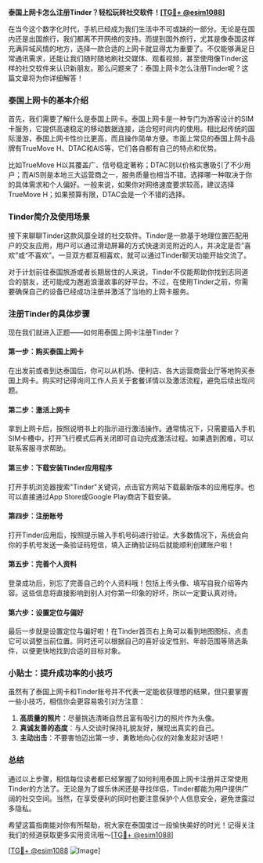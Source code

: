 **泰国上网卡怎么注册Tinder？轻松玩转社交软件！[[TG💪+ @esim1088](https://t.me/s/esim1088)]**

在当今这个数字化时代，手机已经成为我们生活中不可或缺的一部分。无论是在国内还是出国旅行，我们都离不开网络的支持。而提到国外旅行，尤其是像泰国这样充满异域风情的地方，选择一款合适的上网卡就显得尤为重要了。不仅能够满足日常通讯需求，还能让我们随时随地刷社交媒体、观看视频，甚至使用像Tinder这样的社交软件来认识新朋友。那么问题来了：泰国上网卡怎么注册Tinder呢？这篇文章将为你详细解答！

### 泰国上网卡的基本介绍

首先，我们需要了解什么是泰国上网卡。泰国上网卡是一种专门为游客设计的SIM卡服务，它提供高速稳定的移动数据连接，适合短时间内的使用。相比起传统的国际漫游，泰国上网卡性价比更高，而且操作简单方便。市面上常见的泰国上网卡品牌有TrueMove H、DTAC和AIS等，它们各自都有自己的特点和优势。

比如TrueMove H以其覆盖广、信号稳定著称；DTAC则以价格实惠吸引了不少用户；而AIS则是本地三大运营商之一，服务质量也相当不错。选择哪一种取决于你的具体需求和个人偏好。一般来说，如果你对网络速度要求较高，建议选择TrueMove H；如果预算有限，DTAC会是一个不错的选择。

### Tinder简介及使用场景

接下来聊聊Tinder这款风靡全球的社交软件。Tinder是一款基于地理位置匹配用户的交友应用，用户可以通过滑动屏幕的方式快速浏览附近的人，并决定是否“喜欢”或“不喜欢”。一旦双方都互相喜欢，就可以通过Tinder聊天功能开始交流了。

对于计划前往泰国旅游或者长期居住的人来说，Tinder不仅能帮助你找到志同道合的朋友，还可能成为邂逅浪漫故事的好平台。不过，在使用Tinder之前，你需要确保自己的设备已经成功注册并激活了当地的上网卡服务。

### 注册Tinder的具体步骤

现在我们就进入正题——如何用泰国上网卡注册Tinder？

#### 第一步：购买泰国上网卡
在出发前或者到达泰国后，你可以从机场、便利店、各大运营商营业厅等地购买泰国上网卡。购买时记得询问工作人员关于套餐详情以及激活流程，避免后续出现问题。

#### 第二步：激活上网卡
拿到上网卡后，按照说明书上的指示进行激活操作。通常情况下，只需要插入手机SIM卡槽中，打开飞行模式后再关闭即可自动完成激活过程。如果遇到困难，可以联系客服寻求帮助。

#### 第三步：下载安装Tinder应用程序
打开手机浏览器搜索"Tinder"关键词，点击官方网站下载最新版本的应用程序。也可以直接通过App Store或Google Play商店下载安装。

#### 第四步：注册账号
打开Tinder应用后，按照提示输入手机号码进行验证。大多数情况下，系统会向你的手机号发送一条验证码短信，填入正确验证码后就能顺利创建账户啦！

#### 第五步：完善个人资料
登录成功后，别忘了完善自己的个人资料哦！包括上传头像、填写自我介绍等内容。这些信息将直接影响到别人对你第一印象的好坏，所以一定要认真对待。

#### 第六步：设置定位与偏好
最后一步就是设置定位与偏好啦！在Tinder首页右上角可以看到地图图标，点击它可以调整当前位置。同时还可以根据自己的喜好设定性别、年龄范围等筛选条件，以便更快地找到合适的目标对象。

### 小贴士：提升成功率的小技巧
虽然有了泰国上网卡和Tinder账号并不代表一定能收获理想的结果，但只要掌握一些小技巧，相信你会更容易吸引对方注意：

1. **高质量的照片**：尽量挑选清晰自然且富有吸引力的照片作为头像。
2. **真诚友善的态度**：与人交谈时保持礼貌友好，展现出真实的自己。
3. **主动出击**：不要害怕迈出第一步，勇敢地向心仪的对象发起对话吧！

### 总结
通过以上步骤，相信每位读者都已经掌握了如何利用泰国上网卡注册并正常使用Tinder的方法了。无论是为了娱乐休闲还是寻找伴侣，Tinder都能为用户提供广阔的社交空间。当然，在享受便利的同时也要注意保护个人信息安全，避免泄露过多隐私。

希望这篇指南能对你有所帮助，祝大家在泰国度过一段愉快美好的时光！记得关注我们的频道获取更多实用资讯哦～[[TG💪+ @esim1088](https://t.me/s/esim1088)]

[[TG💪+ @esim1088](https://t.me/s/esim1088) ![Image](https://i.postimg.cc/4NQfJmqS/Snipaste-2025-05-13-00-14-12.png)]
